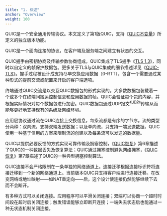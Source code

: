 ```yaml
---
title: "1. 综述"
anchor: "Overview"
weight: 100
---
```


QUIC是一个安全通用传输协议。本文定义了第1版QUIC，支持《[QUIC不变量]()》所定义的独立版本功能。

QUIC是一个面向连接的协议，在客户端及服务端之间建立有状态的交互。

QUIC握手由密钥协商及传输参数协商组成。QUIC集成了TLS握手《[TLS 1.3]()》，同时以自定义的帧保护数据包。更多关于TLS与QUIC集成的细节描述详见《[QUIC-TLS]()》。握手过程被设计成支持尽早交换应用数据（0-RTT），包含一个需要通过某种形式的提前交流或配置来开启的客户端选项。

终端通过QUIC交流是以交互QUIC数据包的形式实现的。大多数数据包装载着一个或多个在终端间搬运控制信息和应用数据的帧。QUIC会验证每个包的内容，并根据实际情况对每个数据包进行加密。QUIC数据包通过UDP报文<sup>《[UDP]()》</sup>传输从而能够更好地支持现有的系统及网络环境。


应用层协议通过流在QUIC连接上交换信息，每条流都是有序的字节序。流的类型分两种：双向流，支持双端发送数据；以及单向流，只支持一端发送数据。QUIC使用一种基于信用的方案来限制流的创建以及每条流可以发送的数据量。

QUIC以提供必要反馈的方式实现可靠传输及拥塞控制，《[QUIC恢复]()》第6章描述了QUIC的一种数据丢失及恢复算法；QUIC通过拥塞控制避免网络拥塞，《[QUIC恢复]()》第7章描述了QUIC的一种典型拥塞控制算法。



QUIC连接不会严格限制在一条单独的网络通道上。连接迁移根据连接标识符将连接迁移到一个新的网络通道上。当前版本QUIC只支持客户端进行连接迁移。在改变网络或地址映射——如NAT重定向——后，这个设计使连接仍然能够继续下去而不会断开。

有多种方式可以关闭连接。应用程序可以平滑关闭连接；双端可以协商一个超时时间段在超时后关闭连接；触发错误能够立即断开连接；一端失去状态后也能通过一种无状态机制关闭连接。
